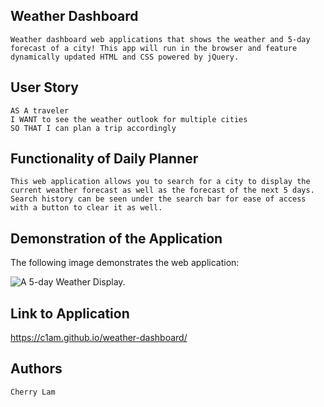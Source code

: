 ## Weather Dashboard
```
Weather dashboard web applications that shows the weather and 5-day forecast of a city! This app will run in the browser and feature dynamically updated HTML and CSS powered by jQuery.
```


## User Story

```
AS A traveler
I WANT to see the weather outlook for multiple cities
SO THAT I can plan a trip accordingly
```


## Functionality of Daily Planner

```
This web application allows you to search for a city to display the current weather forecast as well as the forecast of the next 5 days. Search history can be seen under the search bar for ease of access with a button to clear it as well.
```


## Demonstration of the Application
The following image demonstrates the web application:

![A 5-day Weather Display.](./assets/image/weather-dashboard.JPG)


## Link to Application
https://c1am.github.io/weather-dashboard/


## Authors

```
Cherry Lam
```